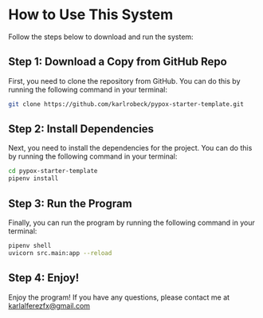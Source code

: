 # How to Use This System

Follow the steps below to download and run the system:

## Step 1: Download a Copy from GitHub Repo

First, you need to clone the repository from GitHub. You can do this by running the following command in your terminal:

```bash
git clone https://github.com/karlrobeck/pypox-starter-template.git
```

## Step 2: Install Dependencies

Next, you need to install the dependencies for the project. You can do this by running the following command in your terminal:

```bash
cd pypox-starter-template
pipenv install
```

## Step 3: Run the Program

Finally, you can run the program by running the following command in your terminal:

```bash
pipenv shell
uvicorn src.main:app --reload
```

## Step 4: Enjoy!

Enjoy the program! If you have any questions, please contact me at karlalferezfx@gmail.com
